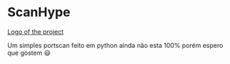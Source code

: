 # ScanHype
[Logo of the project](https://photos.app.goo.gl/FZxNQR5uDYytzABk6)


Um simples portscan feito em python ainda não esta 100%
porém espero que gostem 😃
